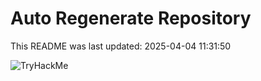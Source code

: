 # Auto Regenerate Repository

This README was last updated: 2025-04-04 11:31:50

 ![TryHackMe](https://tryhackme.com/badge/533634)
